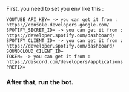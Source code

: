 First, you need to set you env like this : 
```env
YOUTUBE_API_KEY= -> you can get it from : https://console.developers.google.com/
SPOTIFY_SECRET_ID= -> you can get it from : https://developer.spotify.com/dashboard/
SPOTIFY_CLIENT_ID= -> you can get it from : https://developer.spotify.com/dashboard/
SOUNDCLOUD_CILENT_ID=
TOKEN= -> you can get it from : https://discord.com/developers/applications
PREFIX= 
```

### After that, run the bot.
